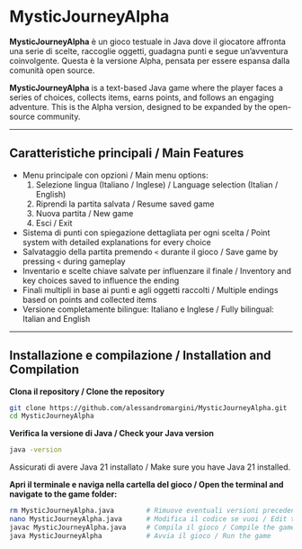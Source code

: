 # MysticJourneyAlpha

**MysticJourneyAlpha** è un gioco testuale in Java dove il giocatore affronta una serie di scelte, raccoglie oggetti, guadagna punti e segue un’avventura coinvolgente. Questa è la versione Alpha, pensata per essere espansa dalla comunità open source.

**MysticJourneyAlpha** is a text-based Java game where the player faces a series of choices, collects items, earns points, and follows an engaging adventure. This is the Alpha version, designed to be expanded by the open-source community.

---

## Caratteristiche principali / Main Features
- Menu principale con opzioni / Main menu options:
  1. Selezione lingua (Italiano / Inglese) / Language selection (Italian / English)
  2. Riprendi la partita salvata / Resume saved game
  3. Nuova partita / New game
  4. Esci / Exit
- Sistema di punti con spiegazione dettagliata per ogni scelta / Point system with detailed explanations for every choice
- Salvataggio della partita premendo `<` durante il gioco / Save game by pressing `<` during gameplay
- Inventario e scelte chiave salvate per influenzare il finale / Inventory and key choices saved to influence the ending
- Finali multipli in base ai punti e agli oggetti raccolti / Multiple endings based on points and collected items
- Versione completamente bilingue: Italiano e Inglese / Fully bilingual: Italian and English

---

## Installazione e compilazione / Installation and Compilation
**Clona il repository / Clone the repository**
```bash
git clone https://github.com/alessandromargini/MysticJourneyAlpha.git
cd MysticJourneyAlpha
````

**Verifica la versione di Java / Check your Java version**

```bash
java -version
```

Assicurati di avere Java 21 installato / Make sure you have Java 21 installed.

**Apri il terminale e naviga nella cartella del gioco / Open the terminal and navigate to the game folder:**

```bash
rm MysticJourneyAlpha.java        # Rimuove eventuali versioni precedenti / Remove any previous versions
nano MysticJourneyAlpha.java      # Modifica il codice se vuoi / Edit the code if you want
javac MysticJourneyAlpha.java     # Compila il gioco / Compile the game
java MysticJourneyAlpha           # Avvia il gioco / Run the game
